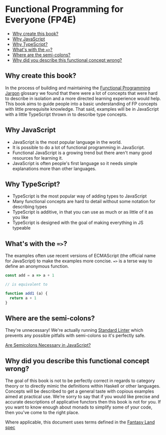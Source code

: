 # Functional Programming for Everyone (FP4E)

<!-- RM(noparent,notop) -->

* [Why create this book?](#why-create-this-book)
* [Why JavaScript](#why-javascript)
* [Why TypeScript?](#why-typescript)
* [What's with the `=>`?](#whats-with-the-)
* [Where are the semi-colons?](#where-are-the-semi-colons)
* [Why did you describe this functional concept wrong?](#why-did-you-describe-this-functional-concept-wrong)


<!-- /RM -->

## Why create this book?

In the process of building and maintaining the [Functional Programming Jargon](https://github.com/hemanth/functional-programming-jargon) glossary we found that there were a lot of concepts that were hard to describe in isolation and a more directed learning experience would help. This book aims to guide people into a basic understanding of FP concepts with little prerequisite knowledge. That said, examples will be in JavaScript with a little TypeScript thrown in to describe type concepts. 

## Why JavaScript

* JavaScript is the most popular language in the world.
* It is possible to do a lot of functional programming in JavaScript.
* Functional JavaScript is a growing trend but there aren't many good resources for learning it.
* JavaScript is often people's first language so it needs simple explanations more than other languages.

## Why TypeScript?

* TypeScript is the most popular way of adding types to JavaScript
* Many functional concepts are hard to detail without some notation for describing types
* TypeScript is additive, in that you can use as much or as little of it as you like
* TypeScript is designed with the goal of making everything in JS typeable

## What's with the `=>`?

The examples often use recent versions of ECMAScript (the official name for JavaScript) to make the examples more concise. `=>` is a terse way to define an anonymous function.

```js
const add = a => a + 1

// is equivalent to

function add1 (a) {
  return a + 1
}
```


## Where are the semi-colons?

They're unnecessary! We're actually running [Standard Linter](https://github.com/feross/standard) which prevents any possible pitfalls with semi-colons so it's perfectly safe.

[Are Semicolons Necessary in JavaScript?](https://www.youtube.com/watch?v=gsfbh17Ax9I)

## Why did you describe this functional concept wrong?

The goal of this book is not to be perfectly correct in regards to category theory or to directly mimic the definitions within Haskell or other languages. Concepts will be described to get a general taste with copious examples aimed at practical use. We're sorry to say that if you would like precise and accurate descriptions of applicative functors then this book is not for you. If you want to know enough about monads to simplify some of your code, then you've come to the right place.

Where applicable, this document uses terms defined in the [Fantasy Land spec](https://github.com/fantasyland/fantasy-land)
